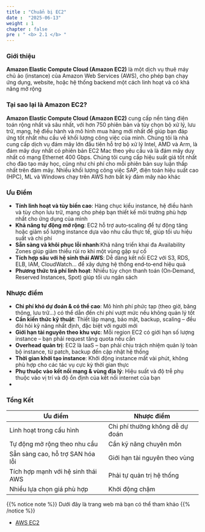 ```yaml
---
title : "Chuẩn bị EC2"
date :  "2025-06-13" 
weight : 1
chapter : false
pre : " <b> 2.1 </b> "
---
```


### Giới thiệu

**Amazon Elastic Compute Cloud (Amazon EC2)**  là một dịch vụ thuê máy chủ ảo (instance) của Amazon Web Services (AWS), cho phép bạn chạy ứng dụng, website, hoặc hệ thống backend một cách linh hoạt và có khả năng mở rộng

### Tại sao lại là Amazon EC2?

**Amazon Elastic Compute Cloud (Amazon EC2)** cung cấp nền tảng điện toán rộng nhất và sâu nhất, với hơn 750 phiên bản và tùy chọn bộ xử lý, lưu trữ, mạng, hệ điều hành và mô hình mua hàng mới nhất để giúp bạn đáp ứng tốt nhất nhu cầu về khối lượng công việc của mình. Chúng tôi là nhà cung cấp dịch vụ đám mây lớn đầu tiên hỗ trợ bộ xử lý Intel, AMD và Arm, là đám mây duy nhất có phiên bản EC2 Mac theo yêu cầu và là đám mây duy nhất có mạng Ethernet 400 Gbps. Chúng tôi cung cấp hiệu suất giá tốt nhất cho đào tạo máy học, cũng như chi phí cho mỗi phiên bản suy luận thấp nhất trên đám mây. Nhiều khối lượng công việc SAP, điện toán hiệu suất cao (HPC), ML và Windows chạy trên AWS hơn bất kỳ đám mây nào khác

### Ưu Điểm
- **Tính linh hoạt và tùy biến cao**: Hàng chục kiểu instance, hệ điều hành và tùy chọn lưu trữ, mạng cho phép bạn thiết kế môi trường phù hợp nhất cho ứng dụng của mình
- **Khả năng tự động mở rộng**: EC2 hỗ trợ auto‑scaling để tự động tăng hoặc giảm số lượng instance dựa vào nhu cầu thực tế, giúp tối ưu hiệu suất và chi phí
- **Sẵn sàng và khôi phục lỗi nhanh**:Khả năng triển khai đa Availability Zones giúp giảm thiểu rủi ro khi một vùng gặp sự cố
- **Tích hợp sâu với hệ sinh thái AWS**: Dễ dàng kết nối EC2 với S3, RDS, ELB, IAM, CloudWatch… để xây dựng hệ thống end‑to‑end hiệu quả 
- **Phương thức trả phí linh hoạt**: Nhiều tùy chọn thanh toán (On‑Demand, Reserved Instances, Spot) giúp tối ưu ngân sách

### Nhược điểm
- **Chi phí khó dự đoán & có thể cao**: Mô hình phí phức tạp (theo giờ, băng thông, lưu trữ…) có thể dẫn đến chi phí vượt mức nếu không quản lý tốt
- **Cần kiến thức kỹ thuật**: Thiết lập mạng, bảo mật, backup, scaling – đều đòi hỏi kỹ năng nhất định, đặc biệt với người mới
- **Giới hạn tài nguyên theo khu vực**: Mỗi region EC2 có giới hạn số lượng instance – bạn phải request tăng quota nếu cần
- **Overhead quản trị**: EC2 là IaaS – bạn phải chịu trách nhiệm quản lý toàn bộ instance, từ patch, backup đến cập nhật hệ thống
- **Thời gian khởi tạo instance**: Khởi động instance mất vài phút, không phù hợp cho các tác vụ cực kỳ thời gian thực
- **Phụ thuộc vào kết nối mạng & vùng địa lý**: Hiệu suất và độ trễ phụ thuộc vào vị trí và độ ổn định của kết nối internet của bạn
- 
### Tổng Kết
| Ưu điểm  | 	Nhược điểm  |
|---|---|
|  Linh hoạt trong cấu hình | 	Chi phí thường không dễ dự đoán |
| Tự động mở rộng theo nhu cầu  | Cần kỹ năng chuyên môn  |
|  Sẵn sàng cao, hỗ trợ SAN hóa lỗi |  Giới hạn tài nguyên theo vùng |
|  Tích hợp mạnh với hệ sinh thái AWS | 	Phải tự quản trị hệ thống  |
| Nhiều lựa chọn giá phù hợp | 	Khởi động chậm |


{{% notice note %}}
Dưới đây là trang web mà bạn có thể tham khảo
{{% /notice %}}

- [AWS EC2](https://aws.amazon.com/ec2/)
